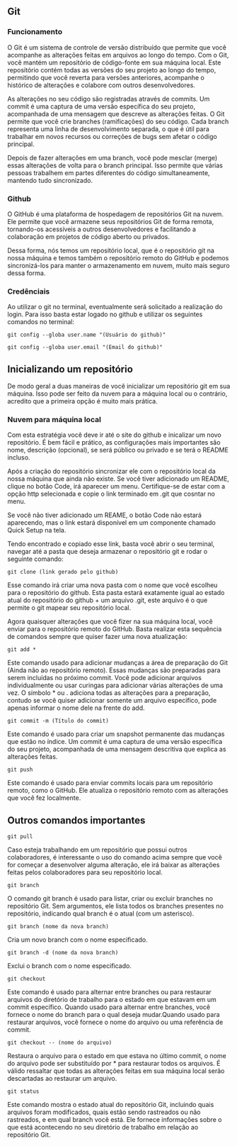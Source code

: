 ## Git

### Funcionamento

O Git é um sistema de controle de versão distribuído que permite que você acompanhe as alterações feitas em arquivos ao longo do tempo. Com o Git, você mantém um repositório de código-fonte em sua máquina local. Este repositório contém todas as versões do seu projeto ao longo do tempo, permitindo que você reverta para versões anteriores, acompanhe o histórico de alterações e colabore com outros desenvolvedores.

As alterações no seu código são registradas através de commits. Um commit é uma captura de uma versão específica do seu projeto, acompanhada de uma mensagem que descreve as alterações feitas. O Git permite que você crie branches (ramificações) do seu código. Cada branch representa uma linha de desenvolvimento separada, o que é útil para trabalhar em novos recursos ou correções de bugs sem afetar o código principal.

Depois de fazer alterações em uma branch, você pode mesclar (merge) essas alterações de volta para o branch principal. Isso permite que várias pessoas trabalhem em partes diferentes do código simultaneamente, mantendo tudo sincronizado.

### Github

O GitHub é uma plataforma de hospedagem de repositórios Git na nuvem. Ele permite que você armazene seus repositórios Git de forma remota, tornando-os acessíveis a outros desenvolvedores e facilitando a colaboração em projetos de código aberto ou privados.

Dessa forma, nós temos um repositório local, que é o repositório git na nossa máquina e temos também o repositório remoto do GitHub e podemos sincronizá-los para manter o armazenamento em nuvem, muito mais seguro dessa forma.

### Credênciais

Ao utilizar o git no terminal, eventualmente será solicitado a realização do login. Para isso basta estar logado no github e utilizar os seguintes comandos no terminal:

```
git config --globa user.name "(Usuário do github)"
```

```
git config --globa user.email "(Email do github)"
```

## Inicializando um repositório

De modo geral a duas maneiras de você inicializar um repositório git em sua máquina. Isso pode ser feito da nuvem para a máquina local ou o contrário, acredito que a primeira opção é muito mais prática.

### Nuvem para máquina local

Com esta estratégia você deve ir até o site do github e inicalizar um novo repositório. É bem fácil e prático, as configurações mais importantes são nome, descrição (opcional), se será público ou privado e se terá o README incluso.

Após a criação do repositório sincronizar ele com o repositório local da nossa máquina que ainda não existe. Se você tiver adicionado um README, clique no botão Code, irá aparecer um menu. Certifique-se de estar com a opção http selecionada e copie o link terminado em .git que cosntar no menu.

Se você não tiver adicionado um REAME, o botão Code não estará aparecendo, mas o link estará disponível em um componente chamado Quick Setup na tela.

Tendo encontrado e copiado esse link, basta você abrir o seu terminal, navegar até a pasta que deseja armazenar o repositório git e rodar o seguinte comando:

```
git clone (link gerado pelo github)
```

Esse comando irá criar uma nova pasta com o nome que você escolheu para o repositório do github. Esta pasta estará exatamente igual ao estado atual do repositório do github + um arquivo .git, este arquivo é o que permite o git mapear seu repositório local.

Agora quaisquer alterações que você fizer na sua máquina local, você enviar para o repositório remoto do GitHub. Basta realizar esta sequência de comandos sempre que quiser fazer uma nova atualização:

```
git add *
```

Este comando usado para adicionar mudanças a área de preparação do Git (Ainda não ao repositório remoto). Essas mudanças são preparadas para serem incluídas no próximo commit. Você pode adicionar arquivos individualmente ou usar curingas para adicionar várias alterações de uma vez. O símbolo \* ou . adiciona todas as alterações para a preparação, contudo se você quiser adicionar somente um arquivo especifico, pode apenas informar o nome dele na frente do add.

```
git commit -m (Título do commit)
```

Este comando é usado para criar um snapshot permanente das mudanças que estão no índice. Um commit é uma captura de uma versão específica do seu projeto, acompanhada de uma mensagem descritiva que explica as alterações feitas.

```
git push
```

Este comando é usado para enviar commits locais para um repositório remoto, como o GitHub. Ele atualiza o repositório remoto com as alterações que você fez localmente.

## Outros comandos importantes

```
git pull
```

Caso esteja trabalhando em um repositório que possui outros colaboradores, é interessante o uso do comando acima sempre que você for começar a desenvolver alguma alteração, ele irá baixar as alterações feitas pelos colaboradores para seu repositório local.

```
git branch
```

O comando git branch é usado para listar, criar ou excluir branches no repositório Git. Sem argumentos, ele lista todos os branches presentes no repositório, indicando qual branch é o atual (com um asterisco).

```
git branch (nome da nova branch)
```

Cria um novo branch com o nome especificado.

```
git branch -d (nome da nova branch)
```

Exclui o branch com o nome especificado.

```
git checkout
```

Este comando é usado para alternar entre branches ou para restaurar arquivos do diretório de trabalho para o estado em que estavam em um commit específico. Quando usado para alternar entre branches, você fornece o nome do branch para o qual deseja mudar.Quando usado para restaurar arquivos, você fornece o nome do arquivo ou uma referência de commit.

```
git checkout -- (nome do arquivo)
```

Restaura o arquivo para o estado em que estava no último commit, o nome do arquivo pode ser substituído por \* para restaurar todos os arquivos. É válido ressaltar que todas as alterações feitas em sua máquina local serão descartadas ao restaurar um arquivo.

```
git status
```

Este comando mostra o estado atual do repositório Git, incluindo quais arquivos foram modificados, quais estão sendo rastreados ou não rastreados, e em qual branch você está. Ele fornece informações sobre o que está acontecendo no seu diretório de trabalho em relação ao repositório Git.
